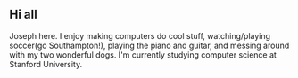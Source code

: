 ## Hi all
Joseph here. I enjoy making computers do cool stuff, watching/playing soccer(go Southampton!), playing the piano and guitar, and messing around with my two wonderful dogs. I'm currently studying computer science at Stanford University. 

